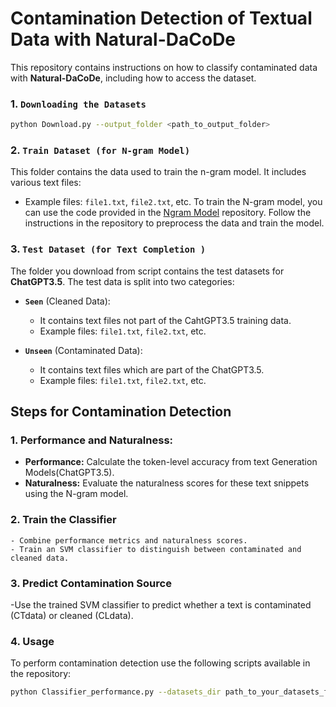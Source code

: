 # Contamination Detection of Textual Data with Natural-DaCoDe

This repository contains instructions on how to classify contaminated data with **Natural-DaCoDe**, including how to access the dataset.
 
### 1. `Downloading the Datasets`

```bash
python Download.py --output_folder <path_to_output_folder>
```
### 2. `Train Dataset (for N-gram Model)`
This folder contains the data used to train the n-gram model. It includes various text files:

- Example files: `file1.txt`, `file2.txt`, etc.
To train the N-gram model, you can use the code provided in the [Ngram Model](https://github.com/naturalnessbasedappraoch/Natural-DaCode/tree/main/Source_code/n-gram_cachelm) repository. Follow the instructions in the repository to preprocess the data and train the model.

### 3. `Test Dataset (for Text Completion )`

The folder you download from script contains the test datasets for **ChatGPT3.5**. The test data is split into two categories:

- **`Seen`** (Cleaned Data):
    - It contains text files not part of the CahtGPT3.5 training data.
    - Example files: `file1.txt`, `file2.txt`, etc.
  
- **`Unseen`** (Contaminated Data):
    - It contains text files which are part of the ChatGPT3.5.
    - Example files: `file1.txt`, `file2.txt`, etc.

## Steps for Contamination Detection

### 1. **Performance and Naturalness:**
  - **Performance:** Calculate the token-level accuracy from text Generation Models(ChatGPT3.5).
  - **Naturalness:** Evaluate the naturalness scores for these text snippets using the N-gram model.

### 2. **Train the Classifier**
    - Combine performance metrics and naturalness scores.
    - Train an SVM classifier to distinguish between contaminated and cleaned data.

### 3. **Predict Contamination Source**
-Use the trained SVM classifier to predict whether a text is contaminated (CTdata) or cleaned (CLdata).

### 4. **Usage**
To perform contamination detection use the following scripts available in the repository:

   ```bash
   python Classifier_performance.py --datasets_dir path_to_your_datasets_folder
```
